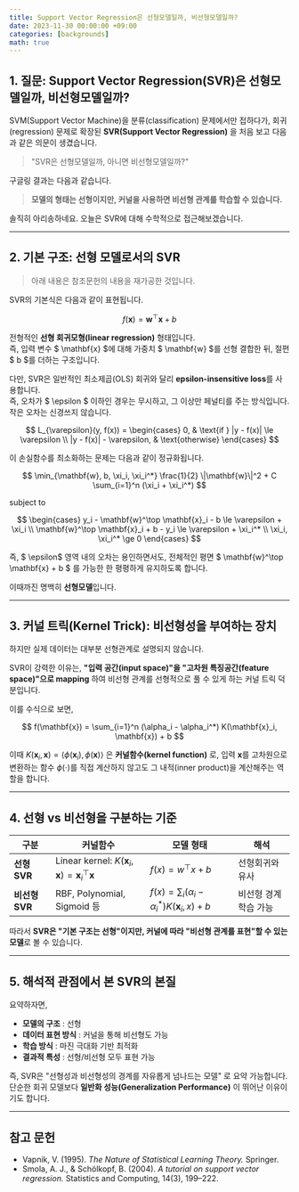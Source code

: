 ```yaml
---
title: Support Vector Regression은 선형모델일까, 비선형모델일까?
date: 2023-11-30 00:00:00 +09:00
categories: [backgrounds]
math: true
---
```


## 1. 질문: Support Vector Regression(SVR)은 선형모델일까, 비선형모델일까?

SVM(Support Vector Machine)을 분류(classification) 문제에서만 접하다가, 회귀(regression) 문제로 확장된 **SVR(Support Vector Regression)** 을 처음 보고 다음과 같은 의문이 생겼습니다.

> "SVR은 선형모델일까, 아니면 비선형모델일까?"

구글링 결과는 다음과 같습니다.  
> **모델의 형태는 선형이지만, 커널을 사용하면 비선형 관계를 학습할 수 있습니다.**

솔직히 아리송하네요. 오늘은 SVR에 대해 수학적으로 접근해보겠습니다. 

---
## 2. 기본 구조: 선형 모델로서의 SVR
> 아래 내용은 참조문헌의 내용을 재가공한 것입니다.

SVR의 기본식은 다음과 같이 표현됩니다.

$$
f(\mathbf{x}) = \mathbf{w}^\top \mathbf{x} + b
$$

전형적인 **선형 회귀모형(linear regression)** 형태입니다.  
즉, 입력 변수 $ \mathbf{x} $에 대해 가중치 $ \mathbf{w} $를 선형 결합한 뒤, 절편 $ b $를 더하는 구조입니다.

다만, SVR은 일반적인 최소제곱(OLS) 회귀와 달리 **epsilon-insensitive loss**를 사용합니다. <br>
즉, 오차가 $ \epsilon $ 이하인 경우는 무시하고, 그 이상만 페널티를 주는 방식입니다. 작은 오차는 신경쓰지 않습니다.

$$
L_{\varepsilon}(y, f(x)) = \begin{cases}
0, & \text{if } |y - f(x)| \le \varepsilon \\
|y - f(x)| - \varepsilon, & \text{otherwise}
\end{cases}
$$

이 손실함수를 최소화하는 문제는 다음과 같이 정규화됩니다.

$$
\min_{\mathbf{w}, b, \xi_i, \xi_i^*}
\frac{1}{2} \|\mathbf{w}\|^2 + C \sum_{i=1}^n (\xi_i + \xi_i^*)
$$

subject to

$$
\begin{cases}
y_i - \mathbf{w}^\top \mathbf{x}_i - b \le \varepsilon + \xi_i \\
\mathbf{w}^\top \mathbf{x}_i + b - y_i \le \varepsilon + \xi_i^* \\
\xi_i, \xi_i^* \ge 0
\end{cases}
$$

즉, $ \epsilon$ 영역 내의 오차는 용인하면서도, 전체적인 평면 $ \mathbf{w}^\top \mathbf{x} + b $ 를 가능한 한 평평하게 유지하도록 합니다.

이때까진 명백히 **선형모델**입니다.

---

## 3. 커널 트릭(Kernel Trick): 비선형성을 부여하는 장치

하지만 실제 데이터는 대부분 선형관계로 설명되지 않습니다.

SVR이 강력한 이유는, **"입력 공간(input space)"을 "고차원 특징공간(feature space)"으로 mapping** 하여 비선형 관계를 선형적으로 풀 수 있게 하는 커널 트릭 덕분입니다.

이를 수식으로 보면,

$$
f(\mathbf{x}) = \sum_{i=1}^n (\alpha_i - \alpha_i^*) K(\mathbf{x}_i, \mathbf{x}) + b
$$

이때 $K(\mathbf{x}_i, \mathbf{x}) = \langle \phi(\mathbf{x}_i), \phi(\mathbf{x}) \rangle$ 은 **커널함수(kernel function)** 로, 입력 $\mathbf{x}$를 고차원으로 변환하는 함수 $\phi(\cdot)$를 직접 계산하지 않고도 그 내적(inner product)을 계산해주는 역할을 합니다.

---
## 4. 선형 vs 비선형을 구분하는 기준

| 구분 | 커널함수 | 모델 형태 | 해석 |
|------|-----------|------------|------|
| **선형 SVR** | Linear kernel: $K(\mathbf{x}_i, \mathbf{x}) = \mathbf{x}_i^\top \mathbf{x}$ | $f(x) = w^\top x + b$ | 선형회귀와 유사 |
| **비선형 SVR** | RBF, Polynomial, Sigmoid 등 | $f(x) = \sum_i (\alpha_i - \alpha_i^*) K(\mathbf{x}_i, x) + b$ | 비선형 경계 학습 가능 |

따라서 **SVR은 "기본 구조는 선형"이지만, 커널에 따라 "비선형 관계를 표현"할 수 있는 모델**로 볼 수  있습니다.

---

## 5. 해석적 관점에서 본 SVR의 본질

요약하자면,

- **모델의 구조** : 선형
- **데이터 표현 방식** : 커널을 통해 비선형도 가능
- **학습 방식** : 마진 극대화 기반 최적화
- **결과적 특성** : 선형/비선형 모두 표현 가능

즉, SVR은 "선형성과 비선형성의 경계를 자유롭게 넘나드는 모델" 로 요약 가능합니다. 단순한 회귀 모델보다 **일반화 성능(Generalization Performance)** 이 뛰어난 이유이기도 합니다.

---

## 참고 문헌
- Vapnik, V. (1995). *The Nature of Statistical Learning Theory.* Springer.
- Smola, A. J., & Schölkopf, B. (2004). *A tutorial on support vector regression.* Statistics and Computing, 14(3), 199–222.
